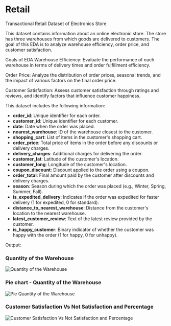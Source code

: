 # Retail
Transactional Retail Dataset of Electronics Store

This dataset contains information about an online electronic store. The store has three warehouses from which goods are delivered to customers. The goal of this EDA is to analyze warehouse efficiency, order price, and customer satisfaction.

Goals of EDA
Warehouse Efficiency: Evaluate the performance of each warehouse in terms of delivery times and order fulfillment efficiency.

Order Price: Analyze the distribution of order prices, seasonal trends, and the impact of various factors on the final order price.

Customer Satisfaction: Assess customer satisfaction through ratings and reviews, and identify factors that influence customer happiness.

This dataset includes the following information:
- **order_id**: Unique identifier for each order.
- **customer_id**: Unique identifier for each customer.
- **date**: Date when the order was placed.
- **nearest_warehouse**: ID of the warehouse closest to the customer.
- **shopping_cart**: List of items in the customer's shopping cart.
- **order_price**: Total price of items in the order before any discounts or delivery charges.
- **delivery_charges**: Additional charges for delivering the order.
- **customer_lat**: Latitude of the customer's location.
- **customer_long**: Longitude of the customer's location.
- **coupon_discount**: Discount applied to the order using a coupon.
- **order_total**: Final amount paid by the customer after discounts and delivery charges.
- **season**: Season during which the order was placed (e.g., Winter, Spring, Summer, Fall).
- **is_expedited_delivery**: Indicates if the order was expedited for faster delivery (1 for expedited, 0 for standard).
- **distance_to_nearest_warehouse**: Distance from the customer's location to the nearest warehouse.
- **latest_customer_review**: Text of the latest review provided by the customer.
- **is_happy_customer**: Binary indicator of whether the customer was happy with the order (1 for happy, 0 for unhappy).

Output:
### Quantity of the Warehouse

![Quantity of the Warehouse](https://github.com/shrutipitale/Retail/assets/80112581/5eb9834c-26e3-43fb-8fa6-ef85bf4d78cf)

### Pie chart - Quantity of the Warehouse

![Pie Quantity of the Warehouse](https://github.com/shrutipitale/Retail/assets/80112581/ce457b1d-a70f-4319-831f-ece175bd13d5)

### Customer Satisfaction Vs Not Satisfaction and Percentage

![Customer Satisfaction Vs Not Satisfaction and Percentage](https://github.com/shrutipitale/Retail/assets/80112581/82d3f325-913d-4a43-a388-2fb31977b3d0)


